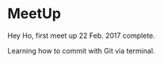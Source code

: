 # MeetUp
Hey Ho, first meet up 22 Feb. 2017 complete.

Learning how to commit with Git via terminal.
